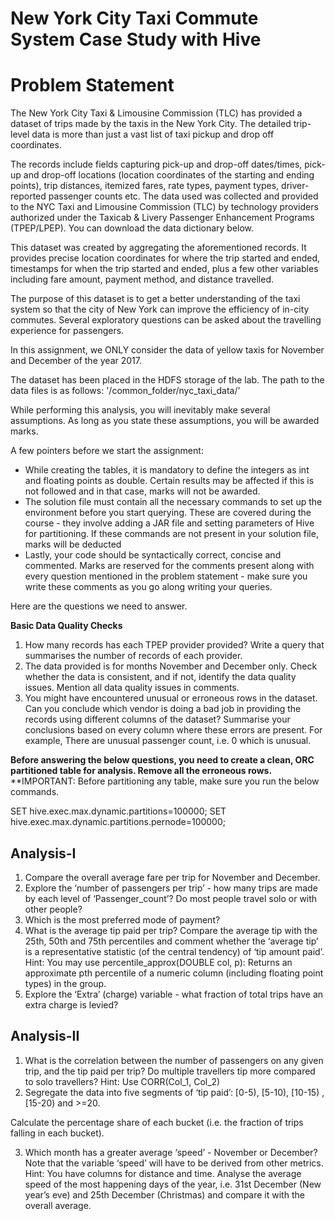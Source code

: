 # New York City Taxi Commute System Case Study with Hive

# Problem Statement 

The New York City Taxi & Limousine Commission (TLC) has provided a dataset of trips made by the taxis in the New York City. The detailed trip-level data is more than just a vast list of taxi pickup and drop off coordinates.  

The records include fields capturing pick-up and drop-off dates/times, pick-up and drop-off locations (location coordinates of the starting and ending points), trip distances, itemized fares, rate types, payment types, driver-reported passenger counts etc. The data used was collected and provided to the NYC Taxi and Limousine Commission (TLC) by technology providers authorized under the Taxicab & Livery Passenger Enhancement Programs (TPEP/LPEP). You can download the data dictionary below.

This dataset was created by aggregating the aforementioned records. It provides precise location coordinates for where the trip started and ended, timestamps for when the trip started and ended, plus a few other variables including fare amount, payment method, and distance travelled.

The purpose of this dataset is to get a better understanding of the taxi system so that the city of New York can improve the efficiency of in-city commutes. Several exploratory questions can be asked about the travelling experience for passengers.

In this assignment, we ONLY consider the data of yellow taxis for November and December of the year 2017.

The dataset has been placed in the HDFS storage of the lab. The path to the data files is as follows:
'/common_folder/nyc_taxi_data/'

While performing this analysis, you will inevitably make several assumptions. As long as you state these assumptions, you will be awarded marks.

A few pointers before we start the assignment:

- While creating the tables, it is mandatory to define the integers as int and floating points as double. Certain results may be affected if this is not followed and in that case, marks will not be awarded.
- The solution file must contain all the necessary commands to set up the environment before you start querying. These are covered during the course - they involve adding a JAR file and setting parameters of Hive for partitioning. If these commands are not present in your solution file, marks will be deducted
- Lastly, your code should be syntactically correct, concise and commented. Marks are reserved for the comments present along with every question mentioned in the problem statement - make sure you write these comments as you go along writing your queries.

Here are the questions we need to answer.

**Basic Data Quality Checks**
1. How many records has each TPEP provider provided? Write a query that summarises the number of records of each provider.
2. The data provided is for months November and December only. Check whether the data is consistent, and if not, identify the data quality issues. Mention all data quality issues in comments.
3. You might have encountered unusual or erroneous rows in the dataset. Can you conclude which vendor is doing a bad job in providing the records using different columns of the dataset? Summarise your conclusions based on every column where these errors are present. For example,  There are unusual passenger count, i.e. 0 which is unusual.

**Before answering the below questions, you need to create a clean, ORC partitioned table for analysis. Remove all the erroneous rows.**
**IMPORTANT: Before partitioning any table, make sure you run the below commands.

SET hive.exec.max.dynamic.partitions=100000;
SET hive.exec.max.dynamic.partitions.pernode=100000;

## Analysis-I

1. Compare the overall average fare per trip for November and December.
2. Explore the ‘number of passengers per trip’ - how many trips are made by each level of ‘Passenger_count’? Do most people travel solo or with other people?
3. Which is the most preferred mode of payment?
4. What is the average tip paid per trip? Compare the average tip with the 25th, 50th and 75th percentiles and comment whether the ‘average tip’ is a representative statistic (of the central tendency) of ‘tip amount paid’. Hint: You may use percentile_approx(DOUBLE col, p): Returns an approximate pth percentile of a numeric column (including floating point types) in the group.
5. Explore the ‘Extra’ (charge) variable - what fraction of total trips have an extra charge is levied?

## Analysis-II

1. What is the correlation between the number of passengers on any given trip, and the tip paid per trip? Do multiple travellers tip more compared to solo travellers? Hint: Use CORR(Col_1, Col_2)
2. Segregate the data into five segments of ‘tip paid’: 
[0-5), [5-10), [10-15) , [15-20) and >=20. 

Calculate the percentage share of each bucket (i.e. the fraction of trips falling in each bucket).

3. Which month has a greater average ‘speed’ - November or December? Note that the variable ‘speed’ will have to be derived from other metrics. Hint: You have columns for distance and time.
Analyse the average speed of the most happening days of the year, i.e. 31st December (New year’s eve) and 25th December (Christmas) and compare it with the overall average. 
 
